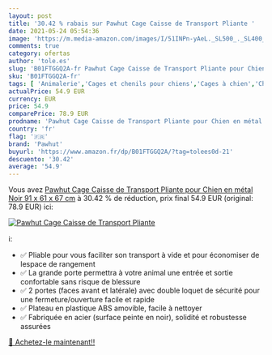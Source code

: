```yaml
---
layout: post
title: '30.42 % rabais sur Pawhut Cage Caisse de Transport Pliante '
date: 2021-05-24 05:54:36
image: 'https://m.media-amazon.com/images/I/51INPn-yAeL._SL500_._SL400_.jpg'
comments: true
category: ofertas
author: 'tole.es'
slug: 'B01FTGGQ2A-fr Pawhut Cage Caisse de Transport Pliante pour Chien en...'
sku: 'B01FTGGQ2A-fr'
tags: [ 'Animalerie','Cages et chenils pour chiens','Cages à chien','Chiens','Niches, cages, chenils et parcs chien','pawhut', ]
actualPrice: 54.9 EUR
currency: EUR
price: 54.9
comparePrice: 78.9 EUR
prodname: 'Pawhut Cage Caisse de Transport Pliante pour Chien en métal Noir 91 x 61 x 67 cm'
country: 'fr'
flag: '🇫🇷'
brand: 'Pawhut'
buyurl: 'https://www.amazon.fr/dp/B01FTGGQ2A/?tag=tolees0d-21'
descuento: '30.42'
average: '54.9'
---
```


Vous avez [Pawhut Cage Caisse de Transport Pliante pour Chien en métal Noir 91 x 61 x 67 cm](https://www.amazon.fr/dp/B01FTGGQ2A/?tag=tolees0d-21)  à  30.42 % de réduction, prix final  54.9 EUR (original: 78.9 EUR) ici:

[![Pawhut Cage Caisse de Transport Pliante ](https://m.media-amazon.com/images/I/51INPn-yAeL._SL500_._SL400_.jpg)](https://www.amazon.fr/dp/B01FTGGQ2A/?tag=tolees0d-21)

ℹ️:

- ✅ Pliable pour vous faciliter son transport à vide et pour économiser de lespace de rangement
- ✅ La grande porte permettra à votre animal une entrée et sortie confortable sans risque de blessure
- ✅ 2 portes (faces avant et latérale) avec double loquet de sécurité pour une fermeture/ouverture facile et rapide
- ✅ Plateau en plastique ABS amovible, facile à nettoyer
- ✅ Fabriquée en acier (surface peinte en noir), solidité et robustesse assurées

[🛒 Achetez-le maintenant!!](https://www.amazon.fr/dp/B01FTGGQ2A/?tag=tolees0d-21)
